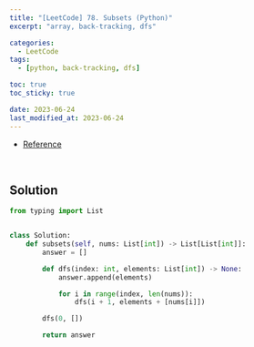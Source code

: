 ```yaml
---
title: "[LeetCode] 78. Subsets (Python)"
excerpt: "array, back-tracking, dfs"

categories:
  - LeetCode
tags:
  - [python, back-tracking, dfs]

toc: true
toc_sticky: true

date: 2023-06-24
last_modified_at: 2023-06-24
---
```


- [Reference](https://leetcode.com/problems/subsets)

<br>

## Solution

```python
from typing import List


class Solution:
    def subsets(self, nums: List[int]) -> List[List[int]]:
        answer = []

        def dfs(index: int, elements: List[int]) -> None:
            answer.append(elements)

            for i in range(index, len(nums)):
                dfs(i + 1, elements + [nums[i]])

        dfs(0, [])

        return answer
```